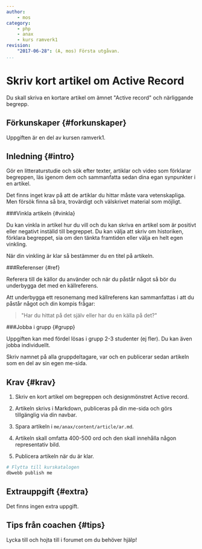 ```yaml
---
author:
    - mos
category:
    - php
    - anax
    - kurs ramverk1
revision:
    "2017-06-28": (A, mos) Första utgåvan.
...
```

Skriv kort artikel om Active Record
==================================

Du skall skriva en kortare artikel om ämnet "Active record" och närliggande begrepp.

<!--more-->



Förkunskaper {#forkunskaper}
-----------------------

Uppgiften är en del av kursen ramverk1.



Inledning {#intro}
-----------------------

Gör en litteraturstudie och sök efter texter, artiklar och video som förklarar begreppen, läs igenom dem och sammanfatta sedan dina egan synpunkter i en artikel.

Det finns inget krav på att de artiklar du hittar måste vara vetenskapliga. Men försök finna så bra, trovärdigt och välskrivet material som möjligt.



###Vinkla artikeln {#vinkla}

Du kan vinkla in artikel hur du vill och du kan skriva en artikel som är positivt eller negativt inställd till begreppet. Du kan välja att skriv om historiken, förklara begreppet, sia om den tänkta framtiden eller välja en helt egen vinkling.

När din vinkling är klar så bestämmer du en titel på artikeln.



###Referenser {#ref}

Referera till de källor du använder och när du påstår något så bör du underbygga det med en källreferens.

Att underbygga ett resonemang med källreferens kan sammanfattas i att du påstår något och din kompis frågar:

> "Har du hittat på det själv eller har du en källa på det?"



###Jobba i grupp {#grupp}

Uppgiften kan med fördel lösas i grupp 2-3 studenter (ej fler). Du kan även jobba individuellt.

Skriv namnet på alla gruppdeltagare, var och en publicerar sedan artikeln som en del av sin egen me-sida.



Krav {#krav}
-----------------------

1. Skriv en kort artikel om begreppen och designmönstret Active record.

1. Artikeln skrivs i Markdown, publiceras på din me-sida och görs tillgänglig via din navbar.

1. Spara artikeln i `me/anax/content/article/ar.md`.

1. Artikeln skall omfatta 400-500 ord och den skall innehålla någon representativ bild.

1. Publicera artikeln när du är klar.

```bash
# Flytta till kurskatalogen
dbwebb publish me
```



Extrauppgift {#extra}
-----------------------

Det finns ingen extra uppgift.



Tips från coachen {#tips}
-----------------------

Lycka till och hojta till i forumet om du behöver hjälp!
